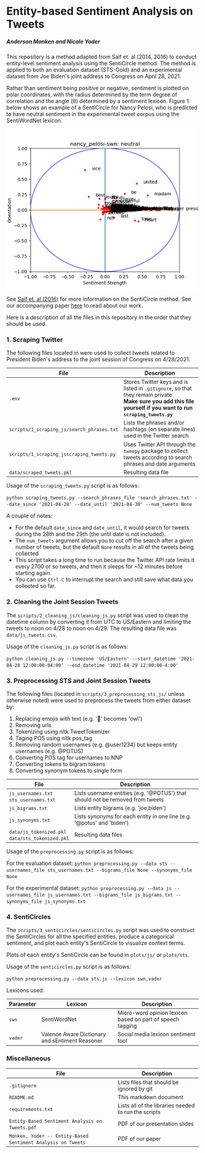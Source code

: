 # Entity-based Sentiment Analysis on Tweets
##### Anderson Monken and Nicole Yoder

This repository is a method adapted from Saif et. al (2014, 2016) to conduct entity-level sentiment analysis using the SentiCircle method.
The method is applied to both an evaluation dataset (STS-Gold) and an experimental dataset from Joe Biden's joint address to Congress on April 28, 2021.

Rather than sentiment being positive or negative, sentiment is plotted on polar coordinates, 
with the radius determined by the term degree of correlation
and the angle (θ) determined by a sentiment lexicon. Figure 1 below shows an example of a SentiCircle for Nancy Pelosi, who is predicted to have neutral sentiment in the experimental tweet corpus using the SentiWordNet lexicon.

![](plots/js/nancy_pelosi-swn.png)

See [Saif et. al (2016)](https://www.sciencedirect.com/science/article/pii/S0306457315000242) for more information on the SentiCircle method. See our accompanying paper [here]() to read about our work.

Here is a description of all the files in this repository in the order that they should be used.

### 1. Scraping Twitter
The following files located in were used to collect tweets related to President Biden's address to the joint session of Congress on 4/28/2021.

|File                                      | Description         |
|----------------------------------------- | ------------------- |
|`.env`                                    | Stores Twitter keys and is listed in `.gitignore`, so that they remain private <br />**Make sure you add this file yourself if you want to run `scraping_tweets.py`** |
|`scripts/1_scraping_js/search_phrases.txt`| Lists the phrases and/or hashtags (on separate lines) used in the Twitter search |
|`scripts/1_scraping_jsscraping_tweets.py` | Uses Twitter API through the `tweepy` package to collect tweets according to search phrases and date arguments |
|`data/scraped_tweets.pkl`                 | Resulting data file |

Usage of the `scraping_tweets.py` script is as follows:

`python scraping_tweets.py --search_phrases_file 'search_phrases.txt' --date_since '2021-04-28' --date_until '2021-04-30' --num_tweets None`

A couple of notes:
- For the default `date_since` and `date_until`, it would search for tweets during the 28th and the 29th (the until date is not included).
- The `num_tweets` argument allows you to cut off the search after a given number of tweets, but the default `None` results in all of the tweets being collected
- This script takes a long time to run because the Twitter API rate limits it every 2700 or so tweets, and then it sleeps for ~12 minutes before starting again.
- You can use `Ctrl-C` to interrupt the search and still save what data you collected so far.


### 2. Cleaning the Joint Session Tweets
The `scripts/2_cleaning_js/cleaning_js.py` script was used to clean the datetime column by converting it from UTC to US/Eastern and limiting the tweets to noon on 4/28 to noon on 4/29. The resulting data file was `data/js_tweets.csv`.

Usage of the `cleaning_js.py` script is as follows:

`python cleaning_js.py --timezone 'US/Eastern' --start_datetime '2021-04-28 12:00:00-04:00' --end_datetime '2021-04-29 12:00:00-4:00'`


### 3. Preprocessing STS and Joint Session Tweets
The following files (located in `scripts/3_preprocessing_sts_js/` unless otherwise noted) were used to preprocess the tweets from either dataset by:
1. Replacing emojis with text (e.g. '🦉' becomes 'owl')
2. Removing urls
3. Tokenizing using nltk TweetTokenizer
4. Taging POS using nltk pos_tag
5. Removing random usernames (e.g. @user1234) but keeps entity usernames (e.g. @POTUS)
6. Converting POS tag for usernames to NNP
7. Converting tokens to bigram tokens
8. Converting synonym tokens to single form

|File                                               | Description         |
|-------------------------------------------------- | ------------------- |
|`js_usernames.txt`<br>`sts_usernames.txt`          | Lists username entities (e.g. '@POTUS') that should not be removed from tweets |
|`js_bigrams.txt`                                   | Lists entity bigrams (e.g. 'joe,biden') |
|`js_synonyms.txt`                                  | Lists synonyms for each entity in one line (e.g. '@potus' and 'biden') |
|`data/js_tokenized.pkl`<br>`data/sts_tokenized.pkl`| Resulting data files |

Usage of the `preprocessing.py` script is as follows:

For the evaluation dataset:
`python preprocessing.py --data sts --usernames_file sts_usernames.txt --bigrams_file None --synonyms_file None`

For the experimental dataset:
`python preprocessing.py --data js --usernames_file js_usernames.txt --bigrams_file js_bigrams.txt --synonyms_file js_synonyms.txt`


### 4. SentiCircles
The `scripts/3_senticircles/senticircles.py` script was used to construct the SentiCircles
for all the specified entities, produce a categorical sentiment, and plot each entity's SentiCircle to visualize context terms.

Plots of each entity's SentiCircle can be found in `plots/js/` or `plots/sts`.

Usage of the `senticircles.py` script is as follows:

`python preprocessing.py --data sts,js --lexicon swn,vader`

Lexicons used:

|Parameter|Lexicon|Description|
|---------- | ------------------- | ------------------- |
|`swn`|SentiWordNet|Micro-word opinion lexicon based on part of speech tagging|
|`vader`|Valence Aware Dictionary and sEntiment Reasoner| Social media lexicon sentiment tool|

### Miscellaneous
|File                                           | Description         |
|---------------------------------------------- | ------------------- |
|`.gitignore`                                   | Lists files that should be ignored by git |
|`README.md`                                    | This markdown document |
|`requirements.txt`                             | Lists all of the libraries needed to run the scripts |
|`Entity-Based Sentiment Analysis on Tweets.pdf`| PDF of our presentation slides |
|`Monken, Yoder -- Entity-Based Sentiment Analysis on Tweets`       | PDF of our paper |
